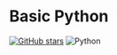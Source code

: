 # Basic Python
[![GitHub stars](https://img.shields.io/github/stars/Naga-kalyan/BasicPython)](https://github.com/Naga-kalyan/BasicPython)
![Python](https://img.shields.io/badge/Python-3.6-brightgreen.svg)
